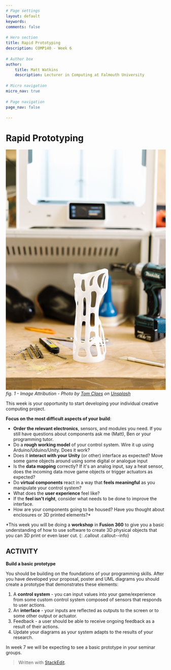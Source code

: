 ```yaml
---
# Page settings
layout: default
keywords:
comments: false

# Hero section
title: Rapid Prototyping
description: COMP140 - Week 6

# Author box
author:
    title: Matt Watkins
    description: Lecturer in Computing at Falmouth University

# Micro navigation
micro_nav: true

# Page navigation
page_nav: false

---
```


# Rapid Prototyping

![Prototype banner](images/prototype.jpg)
*fig. 1 - Image Attribution - Photo by [Tom Claes](https://unsplash.com/@tomspentys?utm_source=unsplash&utm_medium=referral&utm_content=creditCopyText) on [Unsplash](https://unsplash.com/@tomspentys?utm_source=unsplash&utm_medium=referral&utm_content=creditCopyText)*

This week is your opportunity to start developing your individual creative computing project.

**Focus on the most difficult aspects of your build**:

-  **Order the relevant electronics**, sensors, and modules you need. If you still have questions about components ask me (Matt), Ben or your programming tutor.
-   Do a **rough working model** of your control system. Wire it up using Arduino/Uduino/Unity. Does it work?
-   Does it **interact with your Unity** (or other) interface as expected? Move some game objects around using some digital or analogue input
-   Is the **data mapping** correctly? If it's an analog input, say a heat sensor, does the incoming data move game objects or trigger actuators as expected?
-   Do **virtual components** react in a way that **feels meaningful** as you manipulate your control system?
-   What does the **user experience** feel like?
-   If the **feel isn't right**, consider what needs to be done to improve the interface.
-  How are your components going to be housed? Have you thought about enclosures or 3D printed elements?*

*This week you will be doing a **workshop** in **Fusion 360** to give you a basic understanding of how to use software to create 3D physical objects that you can 3D print or even laser cut.
{: .callout .callout--info}


## ACTIVITY

 
**Build a basic prototype**

You should be building on the foundations of your programming skills. After you have developed your proposal, poster and UML diagrams you should create a prototype that demonstrates these elements:

1.  A **control system** - you can input values into your game/experience from some custom control system composed of sensors that responds to user actions.
2.  An **interface** - your inputs are reflected as outputs to the screen or to some other output or actuator.
3.  Feedback - a user should be able to receive ongoing feedback as a result of their actions.
4.  Update your diagrams as your system adapts to the results of your research.

  

In week 7 we will be expecting to see a basic prototype in your seminar groups.

> Written with [StackEdit](https://stackedit.io/).
<!--stackedit_data:
eyJoaXN0b3J5IjpbNTY5NTgyMDIzLDEyNjk5MTQwNDUsNDc0Mj
Q3ODk4LC01NzUwMDE5MzJdfQ==
-->